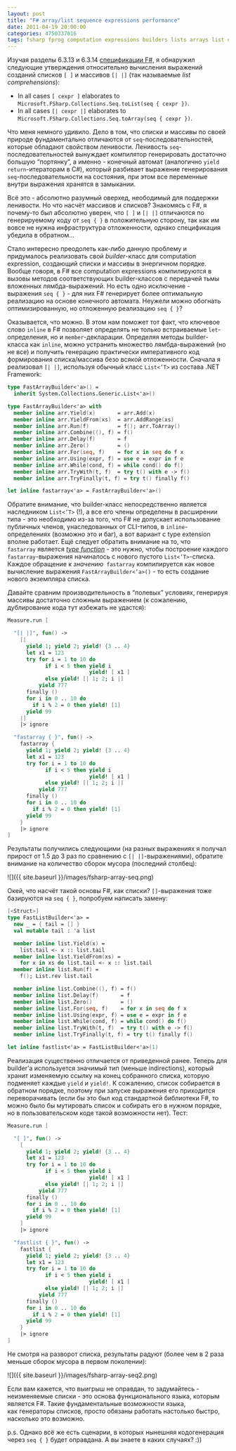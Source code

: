 ```yaml
---
layout: post
title: "F# array/list sequence expressions performance"
date: 2011-04-19 20:00:00
categories: 4750337016
tags: fsharp fprog computation expressions builders lists arrays list comprehensions seq
---
```

Изучая разделы 6.3.13 и 6.3.14 [спецификации F#](http://research.microsoft.com/en-us/um/cambridge/projects/fsharp/manual/spec.html), я обнаружил следующие утверждения относительно вычисления выражений созданий списков `[ ]` и массивов `[| |]` (так называемые *list comprehensions*):

* In all cases `[ cexpr ]` elaborates to `Microsoft.FSharp.Collections.Seq.toList(seq { cexpr })`.
* In all cases `[| cexpr |]` elaborates to `Microsoft.FSharp.Collections.Seq.toArray(seq { cexpr })`.

Что меня немного удивило. Дело в том, что списки и массивы по своей природе фундаментально отличаются от `seq`-последовательностей, которые обладают свойством ленивости. Ленивость `seq`-последовательностей вынуждает компилятор генерировать достаточно большую “портянку”, а именно - конечный автомат (аналогично `yield return`-итераторам в C#), который разбивает выражение генерирования `seq`-последовательности на состояния, при этом все переменные внутри выражения хранятся в замыкании.

Всё это - абсолютно разумный оверхед, неободимый для поддержки ленивости. Но что насчёт массивов и списков? Знакомясь с F#, я почему-то был абсолютно уверен, что `[ ]` и `[| |]` отличаются по генерируемому коду от `seq { }` в положительную сторону, так как им вовсе не нужна инфраструктура отложенности, однако спецификация убедила в обратном…

Стало интересно преодолеть как-либо данную проблему и придумалось реализовать свой *builder*-класс для computation expression, создающий списки и массивы в энергичном порядке. Вообще говоря, в F# все computation expressions компилируются в вызовы методов соответствующих builder-классов с передачей тьмы вложенных лямбда-выражений. Но есть одно исключение - выражения `seq { }` - для них F# генерирует более оптимальную реализацию на основе конечного автомата. Неужели можно обогнать оптимизированную, но отложенную реализацию `seq { }`?

Оказывается, что можно. В этом нам поможет тот факт, что ключевое слово `inline` в F# позволяет определять не только встраиваемые `let`-определения, но и `member`-декларации. Определяя методы builder-класса как `inline`, можно устранить множество лямбда-выражений (но не все) и получить генерацию практически императивного код формирования списка/массива безо всякой отложенности. Сначала я реализовал `[| |]`, используя обычный класс `List<’T>` из состава .NET Framework:

```fsharp
type FastArrayBuilder<'a>() =
  inherit System.Collections.Generic.List<'a>()

type FastArrayBuilder<'a> with
  member inline arr.Yield(x)       = arr.Add(x)
  member inline arr.YieldFrom(xs)  = arr.AddRange(xs)
  member inline arr.Run(f)         = f(); arr.ToArray()
  member inline arr.Combine((), f) = f()
  member inline arr.Delay(f)       = f
  member inline arr.Zero()         = ()
  member inline arr.For(seq, f)    = for x in seq do f x
  member inline arr.Using(expr, f) = use e = expr in f e
  member inline arr.While(cond, f) = while cond() do f()
  member inline arr.TryWith(t, f)  = try t() with e -> f()
  member inline arr.TryFinally(t, f) = try t() finally f()

let inline fastarray<'a> = FastArrayBuilder<'a>()
```

Обратите внимание, что builder-класс непосредственно является наследником `List<’T>` (!), а все его члены определены в расширении типа - это необходимо из-за того, что F# не допускает использование публичных членов, унаследованных от CLI-типов, в `inline`-определениях (возможно это и баг), а вот вариант с type extension вполне работает. Ещё следует обратить внимание на то, что `fastarray` является *[type function](http://controlflow.tumblr.com/post/1448586103/f-type-functions)* - это нужно, чтобы построение каждого `fastarray`-выражения начиналось с нового пустого `List<’T>`-списка. Каждое обращение к *значению*` fastarray` компилируется как новое вычисление выражения `FastArrayBuilder<’a>()` - то есть создание нового экземпляра списка.

Давайте сравним производительность в “полевых” условиях, генерируя массивы достаточно сложным выражением (к сожалению, дублирование кода тут избежать не удастся):

```fsharp
Measure.run [

  "[| |]", fun() ->
    [|
      yield 1; yield 2; yield! {3 .. 4}
      let x1 = 123
      try for i = 1 to 10 do
            if i < 5 then yield i
                          yield! [ x1 ]
            else yield! [| 1; 2; i |]
          yield 777
      finally ()
      for i in 0 .. 10 do
        if i % 2 = 0 then yield! [1]
      yield 99
    |]
    |> ignore

  "fastarray { }", fun() ->
    fastarray {
      yield 1; yield 2; yield! {3 .. 4}
      let x1 = 123
      try for i = 1 to 10 do
            if i < 5 then yield i
                          yield! [ x1 ]
            else yield! [| 1; 2; i |]
          yield 777
      finally ()
      for i in 0 .. 10 do
        if i % 2 = 0 then yield! [1]
      yield 99
    }
    |> ignore
]
```

Результаты получились следующими (на разных выражениях я получал прирост от 1.5 до 3 раз по сравнению с `[| |]`-выражениями), обратите внимание на количество сборок мусора (последний столбец):

![]({{ site.baseurl }}/images/fsharp-array-seq.png)

Окей, что насчёт такой основы F#, как списки? `[]`-выражения тоже базируются на `seq { }`, попробуем написать замену:

```fsharp
[<Struct>]
type FastListBuilder<'a> =
  new _ = { tail = [] }
  val mutable tail : 'a list

  member inline list.Yield(x) =
    list.tail <- x :: list.tail
  member inline list.YieldFrom(xs) =
    for x in xs do list.tail <- x :: list.tail
  member inline list.Run(f) =
    f(); List.rev list.tail

  member inline list.Combine((), f) = f()
  member inline list.Delay(f)       = f
  member inline list.Zero()         = ()
  member inline list.For(seq, f)    = for x in seq do f x
  member inline list.Using(expr, f) = use e = expr in f e
  member inline list.While(cond, f) = while cond() do f()
  member inline list.TryWith(t, f)  = try t() with e -> f()
  member inline list.TryFinally(t, f) = try t() finally f()

let inline fastlist<'a> = FastListBuilder<'a>(1)
```

Реализация существенно отличается от приведенной ранее. Теперь для builder’а используется значимый тип (меньше indirections), который хранит изменяемую ссылку на конец собранного списка, которую подменяет каждые `yield` и `yield!`. К сожалению, список собирается в обратном порядке, поэтому при запуске выражения его приходится переворачивать (если бы это был код стандартной библиотеки F#, то можно было бы мутировать список и собирать его в нужном порядке, но в пользовательском коде такой возможности нет). Тест:

```fsharp
Measure.run [

  "[ ]", fun() ->
    [
      yield 1; yield 2; yield! {3 .. 4}
      let x1 = 123
      try for i = 1 to 10 do
            if i < 5 then yield i
                          yield! [ x1 ]
            else yield! [| 1; 2; i |]
          yield 777
      finally ()
      for i in 0 .. 10 do
        if i % 2 = 0 then yield! [1]
      yield 99
    ]
    |> ignore

  "fastlist { }", fun() ->
    fastlist {
      yield 1; yield 2; yield! {3 .. 4}
      let x1 = 123
      try for i = 1 to 10 do
            if i < 5 then yield i
                          yield! [ x1 ]
            else yield! [| 1; 2; i |]
          yield 777
      finally ()
      for i in 0 .. 10 do
        if i % 2 = 0 then yield! [1]
      yield 99
    }
    |> ignore
]
```

Не смотря на разворот списка, результаты радуют (более чем в 2 раза меньше сборок мусора в первом поколении):

![]({{ site.baseurl }}/images/fsharp-array-seq2.png)

Если вам кажется, что выигрыш не оправдан, то задумайтесь - неизменяемые списки - это основа функционального языка, которым является F#. Такие фундаментальные возможности языка, как генераторы списков, просто обязаны работать настолько быстро, насколько это возможно.

p.s. Однако всё же есть сценарии, в которых нынешняя кодогенерация через `seq { }` будет оправдана. А вы знаете в каких случаях? :))